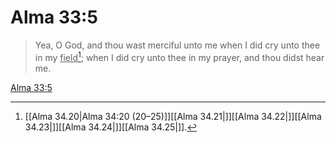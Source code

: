 # Alma 33:5

> Yea, O God, and thou wast merciful unto me when I did cry unto thee in my <u>field</u>[^a]; when I did cry unto thee in my prayer, and thou didst hear me.

[Alma 33:5](https://www.churchofjesuschrist.org/study/scriptures/bofm/alma/33?lang=eng&id=p5#p5)


[^a]: [[Alma 34.20|Alma 34:20 (20–25)]][[Alma 34.21|]][[Alma 34.22|]][[Alma 34.23|]][[Alma 34.24|]][[Alma 34.25|]].  

